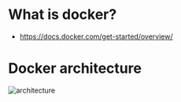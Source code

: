 # What is docker?
- https://docs.docker.com/get-started/overview/
# Docker architecture
![architecture](https://docs.docker.com/assets/images/architecture.svg)
